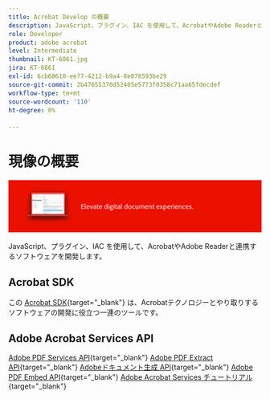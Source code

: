 ```yaml
---
title: Acrobat Develop の概要
description: JavaScript、プラグイン、IAC を使用して、AcrobatやAdobe Readerと連携するソフトウェアを開発する
role: Developer
product: adobe acrobat
level: Intermediate
thumbnail: KT-6861.jpg
jira: KT-6861
exl-id: 6cb60610-ee77-4212-b9a4-8e078593be29
source-git-commit: 2b47655370d52405e5773f0358c71aa65fdecdef
workflow-type: tm+mt
source-wordcount: '110'
ht-degree: 0%

---
```


# 現像の概要

![Acrobat Develop Image](../assets/Hero-Develop.png)

JavaScript、プラグイン、IAC を使用して、AcrobatやAdobe Readerと連携するソフトウェアを開発します。

## Acrobat SDK

この [Acrobat SDK](https://opensource.adobe.com/dc-acrobat-sdk-docs/acrobatsdk/){target="_blank"} は、Acrobatテクノロジーとやり取りするソフトウェアの開発に役立つ一連のツールです。

## Adobe Acrobat Services API

[Adobe PDF Services API](https://developer.adobe.com/document-services/apis/pdf-services/){target="_blank"}
[Adobe PDF Extract API](https://developer.adobe.com/document-services/apis/pdf-extract/){target="_blank"}
[Adobeドキュメント生成 API](https://developer.adobe.com/document-services/apis/doc-generation/){target="_blank"}
[Adobe PDF Embed API](https://developer.adobe.com/document-services/apis/pdf-embed/){target="_blank"}
[Adobe Acrobat Services チュートリアル](https://experienceleague.adobe.com/docs/acrobat-services-learn/tutorials/overview.html){target="_blank"}
